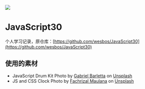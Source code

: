 ﻿![](https://javascript30.com/images/JS3-social-share.png)

# JavaScript30

个人学习记录，原仓库：[https://github.com/wesbos/JavaScript30](https://github.com/wesbos/JavaScript30)

## 使用的素材

- JavaScript Drum Kit Photo by <a href="https://unsplash.com/@gabebarletta?utm_content=creditCopyText&utm_medium=referral&utm_source=unsplash">Gabriel Barletta</a> on <a href="https://unsplash.com/photos/selective-focus-photography-of-red-drum-set--lWcaUVJ39Y?utm_content=creditCopyText&utm_medium=referral&utm_source=unsplash">Unsplash</a>
- JS and CSS Clock Photo by <a href="https://unsplash.com/@fachrizalm?utm_content=creditCopyText&utm_medium=referral&utm_source=unsplash">Fachrizal Maulana</a> on <a href="https://unsplash.com/photos/a-white-container-with-a-wooden-lid-next-to-a-white-wall-vaVdrH0hBg4?utm_content=creditCopyText&utm_medium=referral&utm_source=unsplash">Unsplash</a>
